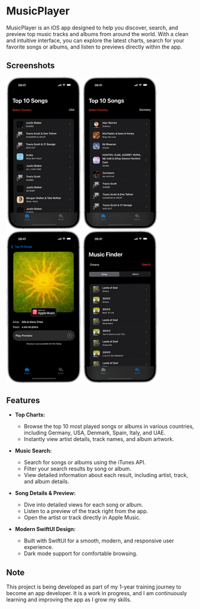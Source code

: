 # MusicPlayer

MusicPlayer is an iOS app designed to help you discover, search, and preview top music tracks and albums from around the world. With a clean and intuitive interface, you can explore the latest charts, search for your favorite songs or albums, and listen to previews directly within the app.

## Screenshots

<p>
<img src="./img/HomeScreen1.png" width="200">
<img src="./img/HomeScreen2.png" width="200">
<img src="./img/ChartsDetailsScreen.png" width="200">
<img src="./img/SongSearch.png" width="200">
</p>

## Features

- **Top Charts:**
  - Browse the top 10 most played songs or albums in various countries, including Germany, USA, Denmark, Spain, Italy, and UAE.
  - Instantly view artist details, track names, and album artwork.

- **Music Search:**
  - Search for songs or albums using the iTunes API.
  - Filter your search results by song or album.
  - View detailed information about each result, including artist, track, and album details.

- **Song Details & Preview:**
  - Dive into detailed views for each song or album.
  - Listen to a preview of the track right from the app.
  - Open the artist or track directly in Apple Music.

- **Modern SwiftUI Design:**
  - Built with SwiftUI for a smooth, modern, and responsive user experience.
  - Dark mode support for comfortable browsing.

## Note

This project is being developed as part of my 1-year training journey to become an app developer. It is a work in progress, and I am continuously learning and improving the app as I grow my skills.
